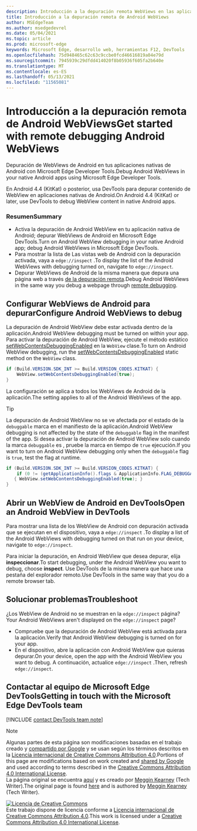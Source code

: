 ```yaml
---
description: Introducción a la depuración remota WebViews en las aplicaciones nativas de Android con Microsoft Edge Developer Tools.
title: Introducción a la depuración remota de Android WebViews
author: MSEdgeTeam
ms.author: msedgedevrel
ms.date: 05/04/2021
ms.topic: article
ms.prod: microsoft-edge
keywords: Microsoft Edge, desarrollo web, herramientas F12, DevTools
ms.openlocfilehash: 75d948465c62c63c9ccbe0fcd46616819a04e79d
ms.sourcegitcommit: 7945939c29dfdd414020f8b05936f605fa2b640e
ms.translationtype: MT
ms.contentlocale: es-ES
ms.lasthandoff: 05/13/2021
ms.locfileid: "11565081"
---
```

<!-- Copyright Meggin Kearney 

   Licensed under the Apache License, Version 2.0 (the "License");
   you may not use this file except in compliance with the License.
   You may obtain a copy of the License at

       http://www.apache.org/licenses/LICENSE-2.0

   Unless required by applicable law or agreed to in writing, software
   distributed under the License is distributed on an "AS IS" BASIS,
   WITHOUT WARRANTIES OR CONDITIONS OF ANY KIND, either express or implied.
   See the License for the specific language governing permissions and
   limitations under the License.  -->  
# <a name="get-started-with-remote-debugging-android-webviews"></a><span data-ttu-id="d8c70-104">Introducción a la depuración remota de Android WebViews</span><span class="sxs-lookup"><span data-stu-id="d8c70-104">Get started with remote debugging Android WebViews</span></span>  

<span data-ttu-id="d8c70-105">Depuración de WebViews de Android en tus aplicaciones nativas de Android con Microsoft Edge Developer Tools.</span><span class="sxs-lookup"><span data-stu-id="d8c70-105">Debug Android WebViews in your native Android apps using Microsoft Edge Developer Tools.</span></span>  

<span data-ttu-id="d8c70-106">En Android 4.4 \(KitKat\) o posterior, usa DevTools para depurar contenido de WebView en aplicaciones nativas de Android.</span><span class="sxs-lookup"><span data-stu-id="d8c70-106">On Android 4.4 \(KitKat\) or later, use DevTools to debug WebView content in native Android apps.</span></span>  

### <a name="summary"></a><span data-ttu-id="d8c70-107">Resumen</span><span class="sxs-lookup"><span data-stu-id="d8c70-107">Summary</span></span>  

*   <span data-ttu-id="d8c70-108">Activa la depuración de Android WebView en tu aplicación nativa de Android; depurar WebViews de Android en Microsoft Edge DevTools.</span><span class="sxs-lookup"><span data-stu-id="d8c70-108">Turn on Android WebView debugging in your native Android app; debug Android WebViews in Microsoft Edge DevTools.</span></span>  
*   <span data-ttu-id="d8c70-109">Para mostrar la lista de Las vistas web de Android con la depuración activada, vaya a `edge://inspect` .</span><span class="sxs-lookup"><span data-stu-id="d8c70-109">To display the list of the Android WebViews with debugging turned on, navigate to `edge://inspect`.</span></span>  
*   <span data-ttu-id="d8c70-110">Depurar WebViews de Android de la misma manera que depura una página web a través [de la depuración remota][RemoteDebuggingGettingStarted].</span><span class="sxs-lookup"><span data-stu-id="d8c70-110">Debug Android WebViews in the same way you debug a webpage through [remote debugging][RemoteDebuggingGettingStarted].</span></span>  

## <a name="configure-android-webviews-to-debug"></a><span data-ttu-id="d8c70-111">Configurar WebViews de Android para depurar</span><span class="sxs-lookup"><span data-stu-id="d8c70-111">Configure Android WebViews to debug</span></span>  

<span data-ttu-id="d8c70-112">La depuración de Android WebView debe estar activada dentro de la aplicación.</span><span class="sxs-lookup"><span data-stu-id="d8c70-112">Android WebView debugging must be turned on within your app.</span></span>  <span data-ttu-id="d8c70-113">Para activar la depuración de Android WebView, ejecute el método estático [setWebContentsDebuggingEnabled][AndroidDeveloperWebViewsSetWebContentsDebuggingEnabled] en la `WebView` clase.</span><span class="sxs-lookup"><span data-stu-id="d8c70-113">To turn on Android WebView debugging, run the [setWebContentsDebuggingEnabled][AndroidDeveloperWebViewsSetWebContentsDebuggingEnabled] static method on the `WebView` class.</span></span>  

```java
if (Build.VERSION.SDK_INT >= Build.VERSION_CODES.KITKAT) {
    WebView.setWebContentsDebuggingEnabled(true);
}
```  

<span data-ttu-id="d8c70-114">La configuración se aplica a todos los WebViews de Android de la aplicación.</span><span class="sxs-lookup"><span data-stu-id="d8c70-114">The setting applies to all of the Android WebViews of the app.</span></span>  

> [!TIP]
> <span data-ttu-id="d8c70-115">La depuración de Android WebView no se ve afectada por el estado de la `debuggable` marca en el manifiesto de la aplicación.</span><span class="sxs-lookup"><span data-stu-id="d8c70-115">Android WebView debugging is not affected by the state of the `debuggable` flag in the manifest of the app.</span></span>  <span data-ttu-id="d8c70-116">Si desea activar la depuración de Android WebView solo cuando la marca `debuggable` es , pruebe la marca en tiempo de `true` ejecución.</span><span class="sxs-lookup"><span data-stu-id="d8c70-116">If you want to turn on Android WebView debugging only when the `debuggable` flag is `true`, test the flag at runtime.</span></span>  
> 
> ```java
> if (Build.VERSION.SDK_INT >= Build.VERSION_CODES.KITKAT) {
>     if (0 != (getApplicationInfo().flags & ApplicationInfo.FLAG_DEBUGGABLE))
>    { WebView.setWebContentsDebuggingEnabled(true); }
> }
> ```  

## <a name="open-an-android-webview-in-devtools"></a><span data-ttu-id="d8c70-117">Abrir un WebView de Android en DevTools</span><span class="sxs-lookup"><span data-stu-id="d8c70-117">Open an Android WebView in DevTools</span></span>  

<span data-ttu-id="d8c70-118">Para mostrar una lista de los WebView de Android con depuración activada que se ejecutan en el dispositivo, vaya a `edge://inspect` .</span><span class="sxs-lookup"><span data-stu-id="d8c70-118">To display a list of the Android WebViews with debugging turned on that run on your device, navigate to `edge://inspect`.</span></span>  

<span data-ttu-id="d8c70-119">Para iniciar la depuración, en Android WebView que desea depurar, elija **inspeccionar**.</span><span class="sxs-lookup"><span data-stu-id="d8c70-119">To start debugging, under the Android WebView you want to debug, choose **inspect**.</span></span>  <span data-ttu-id="d8c70-120">Use DevTools de la misma manera que hace una pestaña del explorador remoto.</span><span class="sxs-lookup"><span data-stu-id="d8c70-120">Use DevTools in the same way that you do a remote browser tab.</span></span>  

<!--
:::image type="complex" source=".images/webview-debugging.msft.png" alt-text="Inspecting elements in an Android WebView" lightbox=".images/webview-debugging.msft.png":::
   Inspecting elements in an Android WebView  
:::image-end:::  

The gray graphics listed with the Android WebView represent its size and position relative to the screen of the device.  If your Android WebViews have titles set, the titles are listed as well.  
-->  

## <a name="troubleshoot"></a><span data-ttu-id="d8c70-121">Solucionar problemas</span><span class="sxs-lookup"><span data-stu-id="d8c70-121">Troubleshoot</span></span>  

<span data-ttu-id="d8c70-122">¿Los WebView de Android no se muestran en la `edge://inspect` página?</span><span class="sxs-lookup"><span data-stu-id="d8c70-122">Your Android WebViews aren't displayed on the `edge://inspect` page?</span></span>  

*   <span data-ttu-id="d8c70-123">Compruebe que la depuración de Android WebView está activada para la aplicación.</span><span class="sxs-lookup"><span data-stu-id="d8c70-123">Verify that Android WebView debugging is turned on for your app.</span></span>  
*   <span data-ttu-id="d8c70-124">En el dispositivo, abre la aplicación con Android WebView que quieras depurar.</span><span class="sxs-lookup"><span data-stu-id="d8c70-124">On your device, open the app with the Android WebView you want to debug.</span></span>  <span data-ttu-id="d8c70-125">A continuación, actualice `edge://inspect` .</span><span class="sxs-lookup"><span data-stu-id="d8c70-125">Then, refresh `edge://inspect`.</span></span>  

## <a name="getting-in-touch-with-the-microsoft-edge-devtools-team"></a><span data-ttu-id="d8c70-126">Contactar al equipo de Microsoft Edge DevTools</span><span class="sxs-lookup"><span data-stu-id="d8c70-126">Getting in touch with the Microsoft Edge DevTools team</span></span>  

[!INCLUDE [contact DevTools team note](../includes/contact-devtools-team-note.md)]  

<!-- links -->  

[RemoteDebuggingGettingStarted]: ./index.md "Introducción con dispositivos Android de depuración remota | Microsoft Docs"  

[AndroidDeveloperWebViewsSetWebContentsDebuggingEnabled]: https://developer.android.com/reference/android/webkit/WebView.html#setWebContentsDebuggingEnabled(boolean) "setWebContentsDebuggingEnabled- WebView | Desarrolladores de Android"  

> [!NOTE]
> <span data-ttu-id="d8c70-129">Algunas partes de esta página son modificaciones basadas en el trabajo creado y [compartido por Google][GoogleSitePolicies] y se usan según los términos descritos en la [Licencia internacional de Creative Commons Attribution 4.0][CCA4IL].</span><span class="sxs-lookup"><span data-stu-id="d8c70-129">Portions of this page are modifications based on work created and [shared by Google][GoogleSitePolicies] and used according to terms described in the [Creative Commons Attribution 4.0 International License][CCA4IL].</span></span>  
> <span data-ttu-id="d8c70-130">La página original se encuentra [aquí](https://developers.google.com/web/tools/chrome-devtools/remote-debugging/webviews) y es creado por [Meggin Kearney][MegginKearney] \(Tech Writer\).</span><span class="sxs-lookup"><span data-stu-id="d8c70-130">The original page is found [here](https://developers.google.com/web/tools/chrome-devtools/remote-debugging/webviews) and is authored by [Meggin Kearney][MegginKearney] \(Tech Writer\).</span></span>  

[![Licencia de Creative Commons][CCby4Image]][CCA4IL]  
<span data-ttu-id="d8c70-132">Este trabajo dispone de licencia conforme a [Licencia internacional de Creative Commons Attribution 4.0][CCA4IL].</span><span class="sxs-lookup"><span data-stu-id="d8c70-132">This work is licensed under a [Creative Commons Attribution 4.0 International License][CCA4IL].</span></span>  

[CCA4IL]: http://creativecommons.org/licenses/by/4.0  
[CCby4Image]: https://i.creativecommons.org/l/by/4.0/88x31.png  
[GoogleSitePolicies]: https://developers.google.com/terms/site-policies  
[KayceBasques]: https://developers.google.com/web/resources/contributors#kayce-basques  
[MegginKearney]: https://developers.google.com/web/resources/contributors#meggin-kearney  
